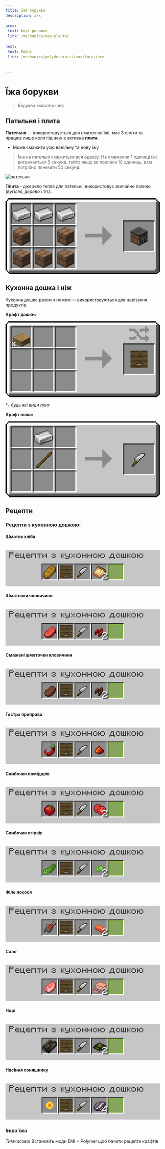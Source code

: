```yaml
---
title: Їжа борукви 
description: xxx

prev:
 text: Нові рослини
 link: /mechanics/new-plants/

next:
 text: Меблі
 link: /mechanics/polydecoratitions/furniture


---
```


# Їжа борукви

> Боруква майстер шеф

## Пательня і плита

**Пательня** — використовується для смаження їжі, має 3 слоти та працює лише коли під нею є активна **плита**.

- Може смажити усю ванільну та нову їжу

> Їжа на пательні смажиться вся одразу. На смаження 1 одиниці їжі витрачається 5 секунд, тобто якщо ви поклали 10 одиниць, вам потрібно почекати 50 секунд.

<img src='/images/mechanics/food/pan-craft.png' alt='пательня' class="img-mechanics-food-craft"></img>

**Плита** - джерело тепла для пательні, використовує звичайне паливо (*вугілля, дерево і тп.*).

<img src='/public/images/mechanics/food/stove-craft.png' alt='плита' class="img-mechanics-food-craft"></img>

## Кухонна дошка і ніж

Кухонна дошка разом з ножем — використовуються для нарізання продуктів.

**Крафт дошки:**

<img src='/public/images\mechanics\food\board-craft.png' alt='дошка' class="img-mechanics-food-craft"></img>

**- будь які види плит*

**Крафт ножа:**

<img src='/public/images/mechanics/food/knife-craft.png' alt='ніж' class="img-mechanics-food-craft"></img>

## Рецепти

### Рецепти з кухонною дошкою:

#### Шматок хліба
<br>
<center>
<img src='/public/images/mechanics/food/cutting_board_recipes/bread-to-slices.png' alt='Шматок хліба' class="img-mechanics-food-craft img-mechanics-food-cutting-board-recipes"></img>
</center>

#### Шматочки яловичини
<br>
<center>
<img src='/public/images/mechanics/food/cutting_board_recipes/rawbeef-to-slices.png' alt='Шматочки яловичини' class="img-mechanics-food-craft img-mechanics-food-cutting-board-recipes"></img>
</center>

#### Смажені шматочки яловичини
<br>
<center>
<img src='/public/images/mechanics/food/cutting_board_recipes/steak-to-slices.png' alt='Смажені шматочки яловичини' class="img-mechanics-food-craft img-mechanics-food-cutting-board-recipes"></img>
</center>

#### Гостра приправа
<br>
<center>
<img src='/public/images/mechanics/food/cutting_board_recipes/peper-to-spice.png' alt='Гостра приправа' class="img-mechanics-food-craft img-mechanics-food-cutting-board-recipes"></img>
</center>

#### Скибочки помідорів
<br>
<center>
<img src='/public/images/mechanics/food/cutting_board_recipes/tomato-to-slices.png' alt='Скибочки помідорів' class="img-mechanics-food-craft img-mechanics-food-cutting-board-recipes"></img>
</center>

#### Скибочки огірків
<br>
<center>
<img src='/public/images/mechanics/food/cutting_board_recipes/cucumber-to-slices.png' alt='Скибочки огірків' class="img-mechanics-food-craft img-mechanics-food-cutting-board-recipes"></img>
</center>

#### Філе лосося
<br>
<center>
<img src='/public/images/mechanics/food/cutting_board_recipes/salmon-to-filet.png' alt='Філе лосося' class="img-mechanics-food-craft img-mechanics-food-cutting-board-recipes"></img>
</center>

#### Сало
<br>
<center>
<img src='/public/images/mechanics/food/cutting_board_recipes/porkchop-to-salo.png' alt='Сало' class="img-mechanics-food-craft img-mechanics-food-cutting-board-recipes"></img>
</center>

#### Норі
<br>
<center>
<img src='/public/images/mechanics/food/cutting_board_recipes/kelp-to-nori.png' alt='Норі' class="img-mechanics-food-craft img-mechanics-food-cutting-board-recipes"></img>
</center>

#### Насіння соняшнику
<br>
<center>
<img src='/public/images/mechanics/food/cutting_board_recipes/sunflower-to-seeds.png' alt='Насіння соняшнику' class="img-mechanics-food-craft img-mechanics-food-cutting-board-recipes"></img>
</center>

### Інша їжа

*Тимчасово!* Встановіть моди EMI + Polymer щоб бачити рецепти крафтів